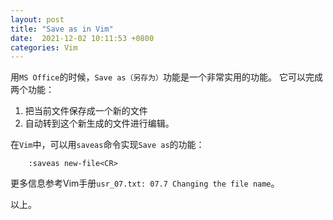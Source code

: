```yaml
---
layout: post
title: "Save as in Vim"
date:  2021-12-02 10:11:53 +0800
categories: Vim
---
```


用`MS Office`的时候，`Save as（另存为）`功能是一个非常实用的功能。
它可以完成两个功能：

1. 把当前文件保存成一个新的文件
2. 自动转到这个新生成的文件进行编辑。

在`Vim`中，可以用`saveas`命令实现`Save as`的功能：
```
    :saveas new-file<CR>
```

更多信息参考Vim手册`usr_07.txt: 07.7 Changing the file name`。

以上。

